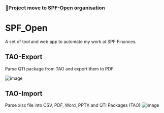 ### 🚩Project move to [SPF-Open](https://github.com/SPF-Open) organisation 

# SPF_Open

A set of tool and web app to automate my work at SPF Finances.

## TAO-Export

Parse QTI package from TAO and export them to PDF.

![image](https://github.com/Benoit-Welsch/SPF_Open/assets/56845767/f5a90a58-5b82-4e7a-b126-54a679ca3b6b)


## TAO-Import

Parse xlsx file into CSV, PDF, Word, PPTX and QTI Packages (TAO)
![image](https://github.com/Benoit-Welsch/SPF_Open/assets/56845767/baa07d7c-7a18-46fe-aa7e-954b0aaeac9e)
